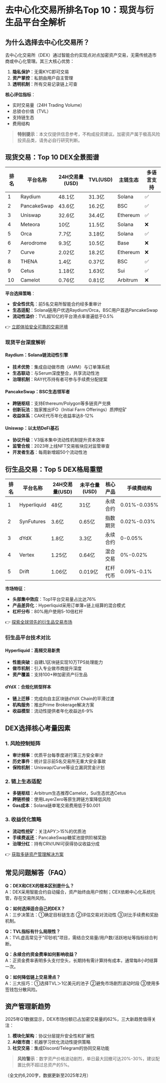 # 去中心化交易所排名Top 10：现货与衍生品平台全解析

## 为什么选择去中心化交易所？
去中心化交易所（DEX）通过智能合约实现点对点加密资产交易，无需传统造市商或中心化管理。其三大核心优势：  
1. **隐私保护**：无需KYC即可交易  
2. **资产掌控**：私钥由用户自主管理  
3. **透明机制**：所有交易记录链上可查  

**核心评估指标**：  
- 实时交易量（24H Trading Volume）  
- 总锁仓价值（TVL）  
- 支持链生态  
- 费用结构  

> **特别提示**：本文仅提供信息参考，不构成投资建议。加密资产属于极高风险投资品类，请务必自行研究判断。

## 现货交易：Top 10 DEX全景图谱

| 排名 | 平台名称   | 24H交易量(USD) | TVL(USD)  | 主链生态    | 多语言支持 |
|------|------------|----------------|-----------|-------------|------------|
| 1    | Raydium    | 48.1亿         | 31.3亿    | Solana      | ✅         |
| 2    | PancakeSwap| 43.6亿         | 16.2亿    | BSC         | ✅         |
| 3    | Uniswap    | 32.6亿         | 34.4亿    | Ethereum    | ✅         |
| 4    | Meteora    | 10亿           | 11.5亿    | Solana      | ❌         |
| 5    | Orca       | 7.7亿          | 3.18亿    | Solana      | ✅         |
| 6    | Aerodrome  | 9.3亿          | 10.5亿    | Base        | ❌         |
| 7    | Curve      | 2.02亿         | 18.2亿    | Ethereum    | ❌         |
| 8    | THENA      | 1.4亿          | 0.37亿    | BSC         | ✅         |
| 9    | Cetus      | 1.18亿         | 1.63亿    | Sui         | ✅         |
| 10   | Camelot    | 0.76亿         | 0.81亿    | Arbitrum    | ❌         |

**平台选择策略**：  
- **安全性优先**：前5名交易所智能合约经多重审计  
- **生态适配**：Solana链用户优选Raydium/Orca，BSC用户首选PancakeSwap  
- **流动性溢价**：TVL超10亿的平台滑点率普遍低于0.5%

👉 [立即体验安全可靠的交易环境](https://bit.ly/okx_welcome)

### 现货平台深度解析
#### Raydium：Solana链流动性引擎
- **技术优势**：集成自动做市商（AMM）与订单簿系统  
- **生态联动**：与Serum深度整合，共享流动性池  
- **治理机制**：RAY代币持有者可参与手续费分配提案  

#### PancakeSwap：BSC生态领军者
- **跨链枢纽**：支持Ethereum/Polygon等多链资产兑换  
- **创新玩法**：独家推出IFO（Initial Farm Offerings）质押挖矿  
- **收益体系**：CAKE代币年化收益率达8-12%  

#### Uniswap：以太坊DeFi基石
- **协议升级**：V3版本集中流动性机制提升资本效率  
- **监管合规**：2023年上线NFT交易板块应对监管审查  
- **开发者生态**：每周新增超50个流动性池  

## 衍生品交易：Top 5 DEX格局重塑

| 排名 | 平台名称     | 24H交易量(USD) | 未平仓量(USD) | 核心产品      | 手续费结构       |
|------|--------------|----------------|----------------|---------------|------------------|
| 1    | Hyperliquid  | 48亿           | 31亿           | 永续合约      | 0.01%-0.035%     |
| 2    | SynFutures   | 3.6亿          | 0.65亿         | 指数期货      | 0.02%-0.03%      |
| 3    | dYdX         | 1.8亿          | 3.3亿          | 永续合约      | 0-0.05%          |
| 4    | Vertex       | 1.25亿         | 0.64亿         | 混合交易      | 0%-0.02%         |
| 5    | Drift        | 1.06亿         | 0.019亿        | 杠杆代币      | 0.09%-0.1%       |

**市场特征**：  
- **头部集中效应**：Top1平台交易量占比达76%  
- **产品差异化**：Hyperliquid采用订单簿+链上结算的混合模式  
- **杠杆分布**：80%用户使用5-10倍杠杆  

👉 [探索全球领先的衍生品交易市场](https://bit.ly/okx_welcome)

### 衍生品平台技术对比
#### Hyperliquid：高频交易新贵
- **性能突破**：自建L1区块链实现10万TPS处理能力  
- **做市机制**：引入专业做市商提升深度  
- **资产覆盖**：支持100+种加密资产衍生品  

#### dYdX：合规化转型样本
- **链上迁移**：完成向自主区块链dYdX Chain的平滑过渡  
- **机构服务**：推出Prime Brokerage解决方案  
- **收益模型**：流动性提供者年化收益达6-9%  

## DEX选择核心考量因素

### 1. 风险控制矩阵
- **审计频率**：优质平台每季度进行第三方安全审计  
- **历史事件**：统计显示前5名交易所无重大安全事故  
- **保险机制**：Uniswap/Curve等设立漏洞赏金计划  

### 2. 链上生态适配
- **多链枢纽**：Arbitrum生态推荐Camelot，Sui生态优选Cetus  
- **跨链桥接**：使用LayerZero等原生跨链方案降低风险  
- **Gas成本**：Solana链单笔交易费用低于$0.001  

### 3. 收益优化策略
- **流动性挖矿**：关注APY＞15%的优质池  
- **手续费返还**：PancakeSwap糖浆池提供阶梯奖励  
- **治理分红**：持有CRV/UNI可获得协议收益分成  

👉 [获取多链资产管理解决方案](https://bit.ly/okx_welcome)

## 常见问题解答（FAQ）
**Q：DEX和CEX的根本区别是什么？**  
A：DEX采用智能合约自动撮合，资产始终由用户控制；CEX依赖中心化系统托管，存在交易所风险。

**Q：如何选择适合自己的DEX？**  
A：三步决策法：①确定目标链生态 ②评估交易对流动性 ③对比手续费和奖励机制。

**Q：TVL指标有什么局限性？**  
A：TVL虚高常见于"印钞机"项目，需结合交易量/用户数/活跃地址等指标综合判断。

**Q：永续合约资金费率如何影响收益？**  
A：正资金费率表明多头支付空头，长期持有需计算持有成本，通常每8小时结算一次。

**Q：如何降低链上交易滑点？**  
A：三大技巧：①选择TVL＞1亿美元的池子 ②避免市场剧烈波动时段 ③使用多签钱包分散风险。

## 资产管理新趋势
2025年Q1数据显示，DEX市场份额已占加密交易量的62%，三大新趋势值得关注：  
1. **模块化架构**：协议分层提升安全性和扩展性  
2. **AI做市商**：机器学习优化流动性提供策略  
3. **社交交易**：集成Discord/Telegram的协同交易功能  

> **风险警示**：数字资产价格波动剧烈，单日最大回撤可达20%-30%，建议配置比例不超过总资产的5%。  

（全文约6,200字，数据更新至2025年2月）